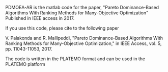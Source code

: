 PDMOEA-AR is the matlab code for the paper, "Pareto Dominance-Based Algorithms With Ranking Methods for Many-Objective Optimization" Published in IEEE access in 2017.

If you use this code, please cite to the following paper

V. Palakonda and R. Mallipeddi, "Pareto Dominance-Based Algorithms With Ranking Methods for Many-Objective Optimization," in IEEE Access, vol. 5, pp. 11043-11053, 2017.

The code is written in the PLATEMO format and can be used in the PLATEMO platform
